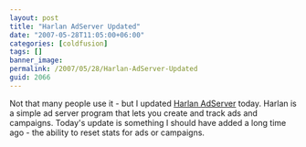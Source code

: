 ```yaml
---
layout: post
title: "Harlan AdServer Updated"
date: "2007-05-28T11:05:00+06:00"
categories: [coldfusion]
tags: []
banner_image: 
permalink: /2007/05/28/Harlan-AdServer-Updated
guid: 2066
---
```


Not that many people use it - but I updated <a href="http://harlan.riaforge.org">Harlan AdServer</a> today. Harlan is a simple ad server program that lets you create and track ads and campaigns. Today's update is something I should have added a long time ago - the ability to reset stats for ads or campaigns.